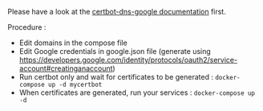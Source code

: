 Please have a look at the [certbot-dns-google documentation](https://certbot-dns-google.readthedocs.io/en/stable/) first.

Procedure :
- Edit domains in the compose file
- Edit Google credentials in google.json file (generate using https://developers.google.com/identity/protocols/oauth2/service-account#creatinganaccount)
- Run certbot only and wait for certificates to be generated : `docker-compose up -d mycertbot`
- When certificates are generated, run your services : `docker-compose up -d`
